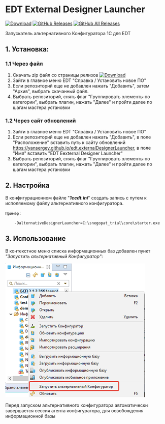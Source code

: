 # EDT External Designer Launcher

[![Download](https://img.shields.io/github/release/YanSergey/edt.externalDesignerLauncher?label=download&style=flat)](https://github.com/YanSergey/edt.externalDesignerLauncher/releases/latest)
[![GitHub Releases](https://img.shields.io/github/downloads/YanSergey/edt.externalDesignerLauncher/latest/total?style=flat-square)](https://github.com/YanSergey/edt.externalDesignerLauncher/releases)
[![GitHub All Releases](https://img.shields.io/github/downloads/YanSergey/edt.externalDesignerLauncher/total?style=flat-square)](https://github.com/YanSergey/edt.externalDesignerLauncher/releases)

Запускатель альтернативного Конфигуратора 1С для EDT

## 1. Установка:
### 1.1 Через файл
1. Скачать zip файл со страницы релизов [![Download](https://img.shields.io/github/release/YanSergey/edt.externalDesignerLauncher?label=download&style=flat)](https://github.com/YanSergey/edt.externalDesignerLauncher/releases/latest)
2. Зайти в главное меню EDT "Справка / Установить новое ПО"
3. Если репозиторий еще не добавлен нажать "Добавить", затем "Архив", выбрать скачанный файл.
4. Выбрать репозиторий, снять флаг "Группировать элементы по категории", выбрать плагин, нажать "Далее" и пройти далее по шагам мастера установки
### 1.2 Через сайт обновлений
1. Зайти в главное меню EDT "Справка / Установить новое ПО"
2. Если репозиторий еще не добавлен нажать "Добавить", в поле "Расположение" вставить путь к сайту обновлений https://yansergey.github.io/edt.externalDesignerLauncher, в поле "Имя" вставить "EDT Eexternal Designer Launcher"
4. Выбрать репозиторий, снять флаг "Группировать элементы по категории", выбрать плагин, нажать "Далее" и пройти далее по шагам мастера установки




## 2. Настройка

В конфигурационном файле "***1cedt.ini***" создать запись с путем к исполяемому файлу альтернативного конфигуратора.

`Пример:`

        -DalternativeDesignerLauncher=C:\snegopat_trial\core\starter.exe

## 3. Использование
В контекстное меню списка информационных баз добавлен пункт *"Запустить альтернативный Конфигуратор"*:

![Menu](/img/LaunchView.png "Меню с пунктом")

Перед запуском альтернативного конфигуратора автоматически завершается сессия агента конфигуратора, для освобождения информационной базы
